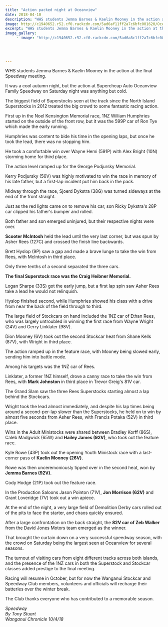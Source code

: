 ```yaml
---
title: "Action packed night at Oceanview"
date: 2018-04-10
description: "WHS students Jemma Barnes & Kaelin Mooney in the action at the final Speedway..."
image: http://c1940652.r52.cf0.rackcdn.com/5ad6af11ff2a7c6bfc001620/Oceanview-10-Emma--Kaelin.jpg
excerpt: "WHS students Jemma Barnes & Kaelin Mooney in the action at the final Speedway meeting."
image_gallery:
     - image: "http://c1940652.r52.cf0.rackcdn.com/5ad6a8c1ff2a7c6bfc00161e/Oceanview-7-april-fireworks.jpg"
    
    
    
    
---
```


<p class="element element-paragraph">WHS students Jemma Barnes &amp; Kaelin Mooney in the action at the final Speedway meeting.</p>
<p class="element element-paragraph">It was a cool autumn night, but the action at Supercheap Auto Oceanview Family Speedway on Saturday night was anything but cold.</p>
<p class="element element-paragraph">The biggest field of Superstocks seen at the track since the North Island Superstocks in 2012 treated the big crowd to some fantastic racing action.</p>
<p class="element element-paragraph">First up in the Noel Kensington Memorial race, 1NZ William Humphries started on the outside of the front row, but it was the 599P car of Ron Tye which made the early running.</p>
<p class="element element-paragraph">Humphries was content to bide his time in the opening laps, but once he took the lead, there was no stopping him.</p>
<p class="element element-paragraph">He took a comfortable win over Wayne Hemi (591P) with Alex Bright (10N) storming home for third place.</p>
<p class="element element-paragraph">The action level ramped up for the George Podjursky Memorial.</p>
<p class="element element-paragraph">Kerry Podjursky (56V) was highly motivated to win the race in memory of his late father, but a first-lap incident put him back in the pack.</p>
<p class="element element-paragraph">Midway through the race, Sjoerd Dykstra (38G) was turned sideways at the end of the front straight.</p>
<p class="element element-paragraph">Just as the red lights came on to remove his car, son Ricky Dykstra's 28P car clipped his father's bumper and rolled.</p>
<p class="element element-paragraph">Both father and son emerged uninjured, but their respective nights were over.</p>
<p class="element element-paragraph"><strong>Scooter McIntosh</strong> held the lead until the very last corner, but was spun by Asher Rees (127C) and crossed the finish line backwards.</p>
<p class="element element-paragraph">Brett Hyslop (9P) saw a gap and made a brave lunge to take the win from Rees, with McIntosh in third place.</p>
<p class="element element-paragraph">Only three tenths of a second separated the three cars.</p>
<p class="element element-paragraph"><strong>The final Superstock race was the Craig Heibner Memorial.</strong></p>
<p class="element element-paragraph">Logan Sharpe (33S) got the early jump, but a first lap spin saw Asher Rees take a lead he would not relinquish.</p>
<p class="element element-paragraph">Hyslop finished second, while Humphries showed his class with a drive from near the back of the field through to third.</p>
<p class="element element-paragraph">The large field of Stockcars on hand included the 1NZ car of Ethan Rees, who was largely untroubled in winning the first race from Wayne Wright (24V) and Gerry Linklater (98V).</p>
<p class="element element-paragraph">Dion Mooney (6V) took out the second Stockcar heat from Shane Kells (87V), with Wright in third place.</p>
<p class="element element-paragraph">The action ramped up in the feature race, with Mooney being slowed early, sending him into battle mode.</p>
<p class="element element-paragraph">Among his targets was the 1NZ car of Rees.</p>
<p class="element element-paragraph">Linklater, a former 1NZ himself, drove a canny race to take the win from Rees, with <strong>Mark Johnston</strong> in third place in Trevor Greig's 81V car.</p>
<p class="element element-paragraph">The Grand Slam saw the three Rees Superstocks starting almost a lap behind the Stockcars.</p>
<p class="element element-paragraph">Wright took the lead almost immediately, and despite his lap times being around a second-per-lap slower than the Superstocks, he held on to win by almost five seconds from Asher Rees, with Francis Potaka (52V) in third place.</p>
<p class="element element-paragraph">Wins in the Adult Ministocks were shared between Bradley Korff (86S), Caleb Madgwick (65W) and<strong> Hailey James (92V)</strong>, who took out the feature race.</p>
<p class="element element-paragraph">Kyle Rowe (43P) took out the opening Youth Ministock race with a last-corner pass of <strong>Kaelin Mooney (26V).</strong></p>
<p class="element element-paragraph">Rowe was then unceremoniously tipped over in the second heat, won by <strong>Jemma Barnes (92V).</strong></p>
<p class="element element-paragraph">Cody Hodge (21P) took out the feature race.</p>
<p class="element element-paragraph">In the Production Saloons Jason Pointon (71V), <strong>Jon Morrison (62V)</strong> and Grant Loveridge (7V) took out a win apiece.</p>
<p class="element element-paragraph">At the end of the night, a very large field of Demolition Derby cars rolled out of the pits to face the starter, and chaos quickly ensured.</p>
<p class="element element-paragraph">After a large confrontation on the back straight, the <strong>82V car of Zeb Walker</strong> from the David Jones Motors team emerged as the winner.</p>
<p class="element element-paragraph">That brought the curtain down on a very successful speedway season, with the crowd on Saturday being the largest seen at Oceanview for several seasons.</p>
<p class="element element-paragraph">The turnout of visiting cars from eight different tracks across both islands, and the presence of the 1NZ cars in both the Superstock and Stockcar classes added prestige to the final meeting.</p>
<p class="element element-paragraph">Racing will resume in October, but for now the Wanganui Stockcar and Speedway Club members, volunteers and officials will recharge their batteries over the winter break.</p>
<p class="element element-paragraph">The Club thanks everyone who has contributed to a memorable season.</p>
<p class="element element-paragraph"><em>Speedway<br />By Tony Stuart</em><br /><em>Wanganui Chronicle 10/4/18</em></p>

